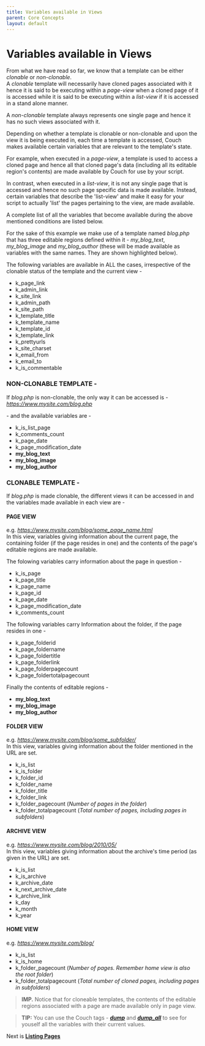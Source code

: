 ```yaml
---
title: Variables available in Views
parent: Core Concepts
layout: default
---
```


# Variables available in Views

From what we have read so far, we know that a template can be either _clonable_ or _non-clonable_.<br/>
A _clonable_ template will necessarily have cloned pages associated with it hence it is said to be executing within a _page-view_ when a cloned page of it is accessed while it is said to be executing within a _list-view_ if it is accessed in a stand alone manner.

A _non-clonable_ template always represents one single page and hence it has no such views associated with it.

Depending on whether a template is clonable or non-clonable and upon the view it is being executed in, each time a template is accessed, Couch makes available certain variables that are relevant to the template's state.

For example, when executed in a _page-view_, a template is used to access a cloned page and hence all that cloned page's data (including all its editable region's contents) are made available by Couch for use by your script.

In contrast, when executed in a _list-view_, it is not any single page that is accessed and hence no such page specific data is made available. Instead, certain variables that describe the 'list-view' and make it easy for your script to actually 'list' the pages pertaining to the view, are made available.

A complete list of all the variables that become available during the above mentioned conditions are listed below.

For the sake of this example we make use of a template named _blog.php_ that has three editable regions defined within it - *my_blog_text*, *my_blog_image* and *my_blog_author* (these will be made available as variables with the same names. They are shown highlighted below).

The following variables are available in ALL the cases, irrespective of the clonable status of the template and the current view -

* k_page_link
* k_admin_link
* k_site_link
* k_admin_path
* k_site_path
* k_template_title
* k_template_name
* k_template_id
* k_template_link
* k_prettyurls
* k_site_charset
* k_email_from
* k_email_to
* k_is_commentable

### NON-CLONABLE TEMPLATE -

If _blog.php_ is non-clonable, the only way it can be accessed is -<br/>
_<https://www.mysite.com/blog.php>_

\- and the available variables are -

* k_is_list_page
* k_comments_count
* k_page_date
* k_page_modification_date
* **my_blog_text**
* **my_blog_image**
* **my_blog_author**

### CLONABLE TEMPLATE -

If _blog.php_ is made clonable, the different views it can be accessed in and the variables made available in each view are -

#### PAGE VIEW

e.g. *<https://www.mysite.com/blog/some_page_name.html>*<br/>
In this view, variables giving information about the current page, the containing folder (if the page resides in one) and the contents of the page's editable regions are made available.

The folowing variables carry information about the page in question -

* k_is_page
* k_page_title
* k_page_name
* k_page_id
* k_page_date
* k_page_modification_date
* k_comments_count

The following variables carry Information about the folder, if the page resides in one -

* k_page_folderid
* k_page_foldername
* k_page_foldertitle
* k_page_folderlink
* k_page_folderpagecount
* k_page_foldertotalpagecount

Finally the contents of editable regions -

* **my_blog_text**
* **my_blog_image**
* **my_blog_author**

#### FOLDER VIEW

e.g. *<https://www.mysite.com/blog/some_subfolder/>*<br/>
In this view, variables giving information about the folder mentioned in the URL are set.

* k_is_list
* k_is_folder
* k_folder_id
* k_folder_name
* k_folder_title
* k_folder_link
* k_folder_pagecount (_Number of pages in the folder_)
* k_folder_totalpagecount (_Total number of pages, including pages in subfolders_)

#### ARCHIVE VIEW

e.g. _<https://www.mysite.com/blog/2010/05/>_<br/>
In this view, variables giving information about the archive's time period (as given in the URL) are set.

* k_is_list
* k_is_archive
* k_archive_date
* k_next_archive_date
* k_archive_link
* k_day
* k_month
* k_year

#### HOME VIEW

e.g. _<https://www.mysite.com/blog/>_

* k_is_list
* k_is_home
* k_folder_pagecount (_Number of pages. Remember home view is also the root folder_)
* k_folder_totalpagecount (_Total number of cloned pages, including pages in subfolders_)

> **IMP.** Notice that for cloneable templates, the contents of the editable regions associated with a page are made available only in page view.

> **TIP:** You can use the Couch tags - [__*dump*__](../tags-reference/dump.html) and [__*dump_all*__](../tags-reference/dump_all.html) to see for youself all the variables with their current values.

Next is [**Listing Pages**](./listing-pages.html)
